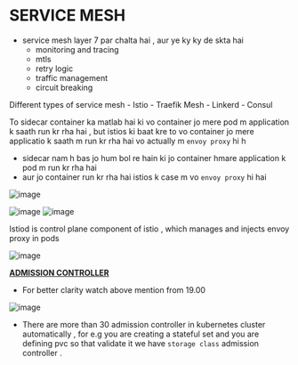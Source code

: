 #  SERVICE MESH

- service mesh layer 7 par chalta hai , aur ye ky ky de skta hai 
    - monitoring and tracing
    - mtls
    - retry logic
    - traffic management
    - circuit breaking

Different types of service mesh 
    - Istio
    - Traefik Mesh
    - Linkerd 
    - Consul


To sidecar container ka matlab hai ki vo container  jo mere pod m application k saath run kr rha hai , but  istios ki baat kre to vo container jo mere applicatio k saath m run kr rha hai vo actually m `envoy proxy` hi h 

- sidecar nam h bas jo hum bol re hain ki jo container hmare application k pod m run kr rha hai
- aur jo container run kr rha hai istios k case m vo `envoy proxy` hi hai

![image](https://github.com/user-attachments/assets/e3b31986-b2df-4926-a270-22b8f0871a88)


![image](https://github.com/user-attachments/assets/5f5552a9-0c23-4e21-8d71-966c96e5cc4b)
![image](https://github.com/user-attachments/assets/a6788dac-e007-4b2e-a5e7-e723f077993d)


Istiod is control plane component of istio , which manages and injects envoy proxy in pods

![image](https://github.com/user-attachments/assets/ea7a4811-cbe2-44d4-997d-e794af3dd564)


[**ADMISSION CONTROLLER**](https://www.youtube.com/watch?v=eSNetKBe7Z8)

- For better clarity watch above mention from 19.00

![image](https://github.com/user-attachments/assets/9761a47b-e441-4fff-9cfa-c048e52bf4bd)
- There are more than 30 admission controller in kubernetes cluster automatically , for e.g you are creating a stateful set and you are defining pvc so that validate it we have `storage class` admission controller .


